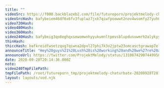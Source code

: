 ```yaml
---
title: ""
videoSrc: https://f000.backblazeb2.com/file/futureporn/projektmelody-chaturbate-20200928T201436Z.mp4
videoSrcHash: bafybeiem46df6x6fv3fuplwz7jxk7qiwfpoowwt2nov4wsomfy27yuh66i?filename=projektmelody-chaturbate-20200928T201436Z-source.mp4
video720Hash: 
video480Hash: 
video360Hash: 
video240Hash: bafybeig3qo6eghqxsewomwnhyyukumnltpmvsblupdusvwmrh2alykyylq?filename=projektmelody-chaturbate-20200928T201436Z-240p.mp4
thinHash: 
thiccHash: bafkreidfwsetzqxg7qiwna2dpvl27phi7k3o2jptw23omcasctgrawap7e?filename=20200928T201436Z-thicc.jpg
announceTitle: "Hey%20guys%21%20Lush%20is%20working%20and%20we%27re%20all%20set%20to%20play%21"
announceUrl: https://twitter.com/ProjektMelody/status/1310674290744995843
date: 2020-09-28T20:14:36.000Z
note: 
video240TmpFilePath: 
tmpFilePath: /root/futureporn_tmp/projektmelody-chaturbate-20200928T201436Z.mp4
layout: layouts/vod.njk
---
```

